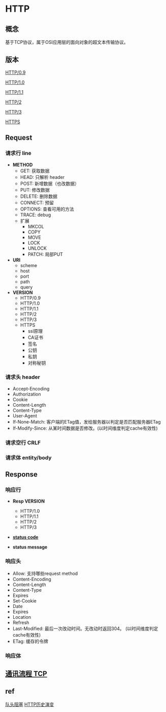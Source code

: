# HTTP

## 概念

基于TCP协议，属于OSI应用层的面向对象的超文本传输协议。

## 版本

[HTTP/0.9](HTTP-0.9.md)

[HTTP/1.0](HTTP-1.0.md)

[HTTP/1.1](HTTP-1.1.md)

[HTTP/2](HTTP-2.md)

[HTTP/3](HTTP-3.md)

[HTTPS](HTTPS.md)

## Request

### 请求行 line

- **METHOD**
  - GET: 获取数据
  - HEAD: 只解析 header
  - POST: 新增数据（也改数据）
  - PUT: 修改数据
  - DELETE: 删除数据
  - CONNECT: 预留
  - OPTIONS: 查看可用的方法
  - TRACE: debug
  - 扩展
    - MKCOL
    - COPY
    - MOVE
    - LOCK
    - UNLOCK
    - PATCH: 局部PUT
- **URI**
  - scheme
  - host
  - port
  - path
  - query
- **VERSION**
  - HTTP/0.9
  - HTTP/1.0
  - HTTP/1.1
  - HTTP/2
  - HTTP/3
  - HTTPS
    - ssl原理
    - CA证书
    - 签名
    - 公钥
    - 私钥
    - 对称秘钥

### 请求头 header

- Accept-Encoding
- Authorization
- Cookie
- Content-Length
- Content-Type
- User-Agent
- If-None-Match: 客户端的ETag值，发给服务器以判定是否匹配服务器ETag
- If-Modify-Since: 从某时间数据是否修改。(以时间维度判定cache有效性)

### 请求空行 CRLF

### 请求体 entity/body

## Response

### 响应行

- **Resp VERSION**
  - HTTP/1.0
  - HTTP/1.1
  - HTTP/2
  - HTTP/3

- **[status code](HTTP-statuscode.md)**

- **status message**

### 响应头

- Allow: 支持哪些request method
- Content-Encoding  
- Content-Length  
- Content-Type
- Expires  
- Set-Cookie  
- Date  
- Expires
- Location
- Refresh
- Last-Modified: 最后一次改动时间。无改动时返回304。 (以时间维度判定cache有效性)
- ETag: 缓存的令牌

### 响应体  

## [通讯流程 TCP](TCP.md)

## ref

[队头阻塞](https://cloud.tencent.com/developer/article/1509279)
[HTTP历史演变](https://www.cnblogs.com/imstudy/p/9234124.html)

